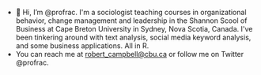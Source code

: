- 👋 Hi, I’m @profrac. I'm a sociologist teaching courses in organizational behavior, change management and leadership in the Shannon Scool of Business at Cape Breton University in Sydney, Nova Scotia, Canada. I've been tinkering around with text analysis, social media keyword analysis, and some business applications. All in R.
- You can reach me at robert_campbell@cbu.ca or follow me on Twitter @profrac.

<!---
profrac/profrac is a ✨ special ✨ repository because its `README.md` (this file) appears on your GitHub profile.
You can click the Preview link to take a look at your changes.
--->
